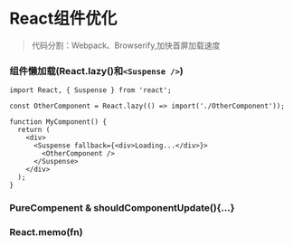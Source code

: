 # React组件优化  
> 代码分割：Webpack、Browserify,加快首屏加载速度   
### 组件懒加载(React.lazy()和```<Suspense />```)
```
import React, { Suspense } from 'react';

const OtherComponent = React.lazy(() => import('./OtherComponent'));

function MyComponent() {
  return (
    <div>
      <Suspense fallback={<div>Loading...</div>}>
        <OtherComponent />
      </Suspense>
    </div>
  );
}
```
### PureCompenent & shouldComponentUpdate(){...}   
### React.memo(fn)  
